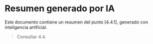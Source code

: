 # Resumen generado por IA

Este documento contiene un resumen del punto [4.4.1], generado con inteligencia artificial.

> Consultar 4.4.
